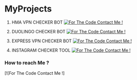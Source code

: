 # MyProjects
1.  HMA VPN CHECKER BOT
[![For The Code Contact Me !](https://img.shields.io/badge/Ask%20me-anything-1abc9c.svg)](https://t.me/ayushc8derbot)

2. DUOLINGO CHECKER BOT
[![For The Code Contact Me !](https://img.shields.io/badge/Ask%20me-anything-1abc9c.svg)](https://t.me/ayushc8derbot)

3. EXPRESS VPN CHECKER BOT
[![For The Code Contact Me !](https://img.shields.io/badge/Ask%20me-anything-1abc9c.svg)](https://t.me/ayushc8derbot)

4. INSTAGRAM CHECKER TOOL
[![For The Code Contact Me !](https://img.shields.io/badge/Ask%20me-anything-1abc9c.svg)](https://t.me/ayushc8derbot)


### How to reach Me ?
[![For The Code Contact Me !]<a href="https://www.instagram.com/ayus.h_24/">

